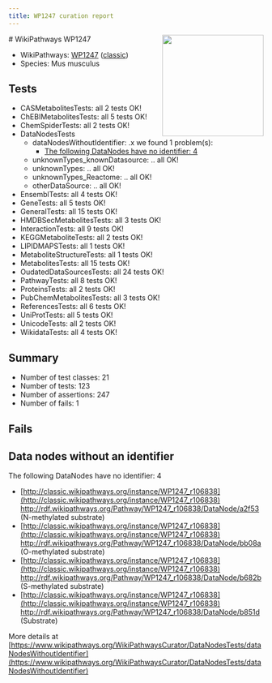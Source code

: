 ```yaml
---
title: WP1247 curation report
---
```


<img style="float: right; width: 200px" src="https://upload.wikimedia.org/wikipedia/commons/thumb/8/83/Wplogo_with_text_500.png/640px-Wplogo_with_text_500.png" />
# WikiPathways WP1247

* WikiPathways: [WP1247](https://wikipathways.org/pathways/WP1247) ([classic](https://classic.wikipathways.org/instance/WP1247))
* Species: Mus musculus
## Tests
* CASMetabolitesTests: all 2 tests OK!
* ChEBIMetabolitesTests: all 5 tests OK!
* ChemSpiderTests: all 2 tests OK!
* DataNodesTests
    * dataNodesWithoutIdentifier: .x we found 1 problem(s):
        * [The following DataNodes have no identifier: 4](#d2d32fa3)
    * unknownTypes_knownDatasource: .. all OK!
    * unknownTypes: .. all OK!
    * unknownTypes_Reactome: .. all OK!
    * otherDataSource: .. all OK!
* EnsemblTests: all 4 tests OK!
* GeneTests: all 5 tests OK!
* GeneralTests: all 15 tests OK!
* HMDBSecMetabolitesTests: all 3 tests OK!
* InteractionTests: all 9 tests OK!
* KEGGMetaboliteTests: all 2 tests OK!
* LIPIDMAPSTests: all 1 tests OK!
* MetaboliteStructureTests: all 1 tests OK!
* MetabolitesTests: all 15 tests OK!
* OudatedDataSourcesTests: all 24 tests OK!
* PathwayTests: all 8 tests OK!
* ProteinsTests: all 2 tests OK!
* PubChemMetabolitesTests: all 3 tests OK!
* ReferencesTests: all 6 tests OK!
* UniProtTests: all 5 tests OK!
* UnicodeTests: all 2 tests OK!
* WikidataTests: all 4 tests OK!


## Summary

* Number of test classes: 21
* Number of tests: 123
* Number of assertions: 247
* Number of fails: 1

## Fails

<a name="d2d32fa3" />

## Data nodes without an identifier

The following DataNodes have no identifier: 4

* [http://classic.wikipathways.org/instance/WP1247_r106838](http://classic.wikipathways.org/instance/WP1247_r106838) http://rdf.wikipathways.org/Pathway/WP1247_r106838/DataNode/a2f53 (N-methylated substrate)
* [http://classic.wikipathways.org/instance/WP1247_r106838](http://classic.wikipathways.org/instance/WP1247_r106838) http://rdf.wikipathways.org/Pathway/WP1247_r106838/DataNode/bb08a (O-methylated substrate)
* [http://classic.wikipathways.org/instance/WP1247_r106838](http://classic.wikipathways.org/instance/WP1247_r106838) http://rdf.wikipathways.org/Pathway/WP1247_r106838/DataNode/b682b (S-methylated substrate)
* [http://classic.wikipathways.org/instance/WP1247_r106838](http://classic.wikipathways.org/instance/WP1247_r106838) http://rdf.wikipathways.org/Pathway/WP1247_r106838/DataNode/b851d (Substrate)


More details at [https://www.wikipathways.org/WikiPathwaysCurator/DataNodesTests/dataNodesWithoutIdentifier](https://www.wikipathways.org/WikiPathwaysCurator/DataNodesTests/dataNodesWithoutIdentifier)

